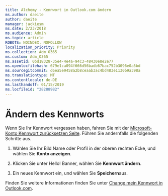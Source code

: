 ```yaml
---
title: Alchemy - Kennwort in Outlook.com ändern
ms.author: daeite
author: daeite
manager: jackiesm
ms.date: 2/23/2018
ms.audience: Admin
ms.topic: article
ROBOTS: NOINDEX, NOFOLLOW
localization_priority: Priority
ms.collection: Adm_O365
ms.custom: Adm_O365
ms.assetid: 0bd18328-35e4-4e4a-94c3-48430e8e2e77
ms.openlocfilehash: 679e1ca094f666d56badb67bac752b3096e0a5bd
ms.sourcegitcommit: d6ea5e9458a2b8ceaab3ac4bd483e1130b9a398a
ms.translationtype: MT
ms.contentlocale: de-DE
ms.lasthandoff: 01/15/2019
ms.locfileid: "28288982"
---
```

# <a name="change-your-password"></a>Ändern des Kennworts

Wenn Sie Ihr Kennwort vergessen haben, fahren Sie mit der [Microsoft-Konto Kennwort zurücksetzen Seite](https://go.microsoft.com/fwlink/p/?linkid=841909). Führen Sie andernfalls die folgenden Schritte aus.
  
1. Wählen Sie Ihr Bild Name oder Profil in der oberen rechten Ecke, und wählen Sie **Konto anzeigen**. 
    
2. Klicken Sie unter Hello! Banner, wählen Sie **Kennwort ändern**. 
    
3. Ein neues Kennwort ein, und wählen Sie **Speichern**aus. 
    
Finden Sie weitere Informationen finden Sie unter [Change mein Kennwort in Outlook.com](https://support.office.com/article/2138d690-811c-4545-b2f3-e4dbe80c9735.aspx).
  

